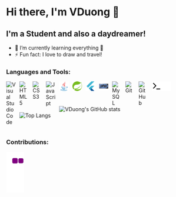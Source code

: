 # Hi there, I'm VDuong 👋 

## I'm a Student and also a daydreamer!

- 🌱 I’m currently learning everything 🤣
- ⚡ Fun fact: I love to draw and travel!

### Languages and Tools:

<img align="left" alt="Visual Studio Code" width="26px" src="https://cdn.jsdelivr.net/gh/devicons/devicon/icons/vscode/vscode-original.svg" style="padding-right:10px;" />
<img align="left" alt="HTML5" width="26px" src="https://cdn.jsdelivr.net/gh/devicons/devicon/icons/html5/html5-original.svg" style="padding-right:10px;" />
<img align="left" alt="CSS3" width="26px" src="https://cdn.jsdelivr.net/gh/devicons/devicon/icons/css3/css3-original.svg" style="padding-right:10px;" />
<img align="left" alt="JavaScript" width="26px" src="https://cdn.jsdelivr.net/gh/devicons/devicon/icons/javascript/javascript-original.svg" style="padding-right:10px;" />
<img align="left" alt="Java" width="26px" src="https://github.com/devicons/devicon/blob/v2.15.1/icons/java/java-original.svg" style="padding-right:10px;" />
<img align="left" alt="Spring" width="26px" src="https://github.com/devicons/devicon/blob/v2.15.1/icons/spring/spring-original.svg" style="padding-right:10px;" />
<img align="left" alt="Flutter" width="26px" src="https://github.com/devicons/devicon/blob/v2.15.1/icons/flutter/flutter-original.svg" style="padding-right:10px;" />
<img align="left" alt="PHP" width="26px" src="https://github.com/devicons/devicon/blob/v2.15.1/icons/php/php-original.svg" style="padding-right:10px;" />
<img align="left" alt="MySQL" width="26px" src="https://cdn.jsdelivr.net/gh/devicons/devicon/icons/mysql/mysql-original.svg" style="padding-right:10px;" />
<img align="left" alt="Git" width="26px" src="https://cdn.jsdelivr.net/gh/devicons/devicon/icons/git/git-original.svg" style="padding-right:10px;" />
<img align="left" alt="GitHub" width="26px" src="https://user-images.githubusercontent.com/3369400/139448065-39a229ba-4b06-434b-bc67-616e2ed80c8f.png" style="padding-right:10px;" />
<img align="left" alt="Terminal" width="26px" src="./img/terminal-light.svg" />
<img align="left" alt="Terminal" width="26px" src="./img/terminal-dark.svg" />

<br />
<br />

![VDuong's GitHub stats](https://github-readme-stats.vercel.app/api?username=duongviet2904&show_icons=true&theme=radical)
</br>
![Top Langs](https://github-readme-stats.vercel.app/api/top-langs/?username=duongviet2904&layout=compact&show_icons=true&theme=radical)
<!-- ![Top Langs](https://github-readme-stats.vercel.app/api/top-langs/?username=duongviet2904&layout=compact) -->
</br>

### Contributions:

![snake-gif](https://github.com/duongviet2904/duongviet2904/blob/output/github-contribution-grid-snake.gif)
